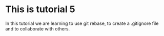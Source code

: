 # This is tutorial 5



In this tutorial we are learning to use git rebase, to create a .gitignore file and to collaborate with others.